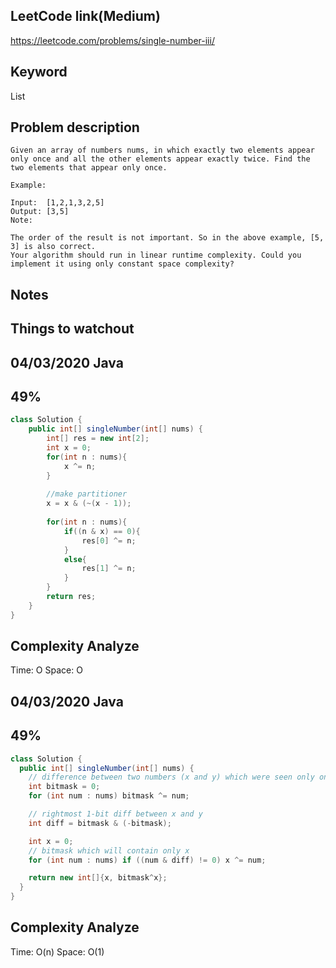 ## LeetCode link(Medium)
https://leetcode.com/problems/single-number-iii/

## Keyword
List

## Problem description
```
Given an array of numbers nums, in which exactly two elements appear only once and all the other elements appear exactly twice. Find the two elements that appear only once.

Example:

Input:  [1,2,1,3,2,5]
Output: [3,5]
Note:

The order of the result is not important. So in the above example, [5, 3] is also correct.
Your algorithm should run in linear runtime complexity. Could you implement it using only constant space complexity?
```



## Notes


## Things to watchout

## 04/03/2020 Java
## 49%
```java
class Solution {
    public int[] singleNumber(int[] nums) {
        int[] res = new int[2];
        int x = 0;
        for(int n : nums){
            x ^= n;
        }
        
        //make partitioner
        x = x & (~(x - 1));
        
        for(int n : nums){
            if((n & x) == 0){
                res[0] ^= n;
            }
            else{
                res[1] ^= n;
            }
        }
        return res;
    }
}

```
## Complexity Analyze
Time: O
Space: O

## 04/03/2020 Java
## 49%
```java
class Solution {
  public int[] singleNumber(int[] nums) {
    // difference between two numbers (x and y) which were seen only once
    int bitmask = 0;
    for (int num : nums) bitmask ^= num;

    // rightmost 1-bit diff between x and y
    int diff = bitmask & (-bitmask);

    int x = 0;
    // bitmask which will contain only x
    for (int num : nums) if ((num & diff) != 0) x ^= num;

    return new int[]{x, bitmask^x};
  }
}
```
## Complexity Analyze
Time: O(n)
Space: O(1)